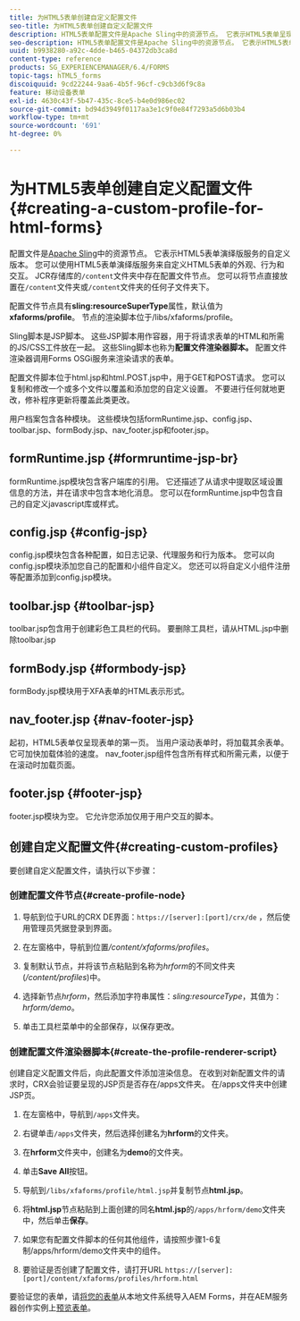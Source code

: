 ```yaml
---
title: 为HTML5表单创建自定义配置文件
seo-title: 为HTML5表单创建自定义配置文件
description: HTML5表单配置文件是Apache Sling中的资源节点。 它表示HTML5表单呈现服务的自定义版本。
seo-description: HTML5表单配置文件是Apache Sling中的资源节点。 它表示HTML5表单呈现服务的自定义版本。
uuid: b9938280-a92c-4dde-b465-04372db3ca8d
content-type: reference
products: SG_EXPERIENCEMANAGER/6.4/FORMS
topic-tags: hTML5_forms
discoiquuid: 9cd22244-9aa6-4b5f-96cf-c9cb3d6f9c8a
feature: 移动设备表单
exl-id: 4630c43f-5b47-435c-8ce5-b4e0d986ec02
source-git-commit: bd94d3949f0117aa3e1c9f0e84f7293a5d6b03b4
workflow-type: tm+mt
source-wordcount: '691'
ht-degree: 0%

---
```


# 为HTML5表单创建自定义配置文件{#creating-a-custom-profile-for-html-forms}

配置文件是[Apache Sling](https://sling.apache.org/)中的资源节点。 它表示HTML5表单演绎版服务的自定义版本。 您可以使用HTML5表单演绎版服务来自定义HTML5表单的外观、行为和交互。 JCR存储库的`/content`文件夹中存在配置文件节点。 您可以将节点直接放置在`/content`文件夹或`/content`文件夹的任何子文件夹下。

配置文件节点具有&#x200B;**sling:resourceSuperType**&#x200B;属性，默认值为&#x200B;**xfaforms/profile**。 节点的渲染脚本位于/libs/xfaforms/profile。

Sling脚本是JSP脚本。 这些JSP脚本用作容器，用于将请求表单的HTML和所需的JS/CSS工件放在一起。 这些Sling脚本也称为&#x200B;**配置文件渲染器脚本。** 配置文件渲染器调用Forms OSGi服务来渲染请求的表单。

配置文件脚本位于html.jsp和html.POST.jsp中，用于GET和POST请求。 您可以复制和修改一个或多个文件以覆盖和添加您的自定义设置。 不要进行任何就地更改，修补程序更新将覆盖此类更改。

用户档案包含各种模块。 这些模块包括formRuntime.jsp、config.jsp、toolbar.jsp、formBody.jsp、nav_footer.jsp和footer.jsp。

## formRuntime.jsp {#formruntime-jsp-br}

formRuntime.jsp模块包含客户端库的引用。 它还描述了从请求中提取区域设置信息的方法，并在请求中包含本地化消息。 您可以在formRuntime.jsp中包含自己的自定义javascript库或样式。

## config.jsp {#config-jsp}

config.jsp模块包含各种配置，如日志记录、代理服务和行为版本。 您可以向config.jsp模块添加您自己的配置和小组件自定义。 您还可以将自定义小组件注册等配置添加到config.jsp模块。

## toolbar.jsp {#toolbar-jsp}

toolbar.jsp包含用于创建彩色工具栏的代码。 要删除工具栏，请从HTML.jsp中删除toolbar.jsp

## formBody.jsp {#formbody-jsp}

formBody.jsp模块用于XFA表单的HTML表示形式。

## nav_footer.jsp {#nav-footer-jsp}

起初，HTML5表单仅呈现表单的第一页。 当用户滚动表单时，将加载其余表单。 它可加快加载体验的速度。 nav_footer.jsp组件包含所有样式和所需元素，以便于在滚动时加载页面。

## footer.jsp {#footer-jsp}

footer.jsp模块为空。 它允许您添加仅用于用户交互的脚本。

## 创建自定义配置文件{#creating-custom-profiles}

要创建自定义配置文件，请执行以下步骤：

### 创建配置文件节点{#create-profile-node}

1. 导航到位于URL的CRX DE界面：`https://[server]:[port]/crx/de` ，然后使用管理员凭据登录到界面。

1. 在左窗格中，导航到位置&#x200B;*/content/xfaforms/profiles*。

1. 复制默认节点，并将该节点粘贴到名称为&#x200B;*hrform*&#x200B;的不同文件夹(*/content/profiles*)中。

1. 选择新节点&#x200B;*hrform*，然后添加字符串属性：*sling:resourceType*，其值为：*hrform/demo*。

1. 单击工具栏菜单中的全部保存，以保存更改。

### 创建配置文件渲染器脚本{#create-the-profile-renderer-script}

创建自定义配置文件后，向此配置文件添加渲染信息。 在收到对新配置文件的请求时，CRX会验证要呈现的JSP页是否存在/apps文件夹。 在/apps文件夹中创建JSP页。

1. 在左窗格中，导航到`/apps`文件夹。
1. 右键单击`/apps`文件夹，然后选择创建名为&#x200B;**hrform**&#x200B;的文件夹。
1. 在&#x200B;**hrform**&#x200B;文件夹中，创建名为&#x200B;**demo**&#x200B;的文件夹。
1. 单击&#x200B;**Save All**&#x200B;按钮。
1. 导航到`/libs/xfaforms/profile/html.jsp`并复制节点&#x200B;**html.jsp**。
1. 将&#x200B;**html.jsp**&#x200B;节点粘贴到上面创建的同名&#x200B;**html.jsp**&#x200B;的`/apps/hrform/demo`文件夹中，然后单击&#x200B;**保存**。
1. 如果您有配置文件脚本的任何其他组件，请按照步骤1-6复制/apps/hrform/demo文件夹中的组件。

1. 要验证是否创建了配置文件，请打开URL `https://[server]:[port]/content/xfaforms/profiles/hrform.html`

要验证您的表单，请[将您的表单](/help/forms/using/get-xdp-pdf-documents-aem.md)从本地文件系统导入AEM Forms，并在AEM服务器创作实例上[预览表单](/help/forms/using/previewing-forms.md)。
